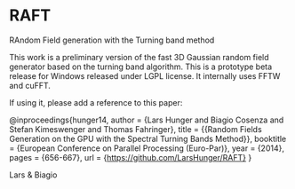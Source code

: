 RAFT
=====

RAndom Field generation with the Turning band method


This work is a preliminary version of the fast 3D Gaussian random field generator based on the turning band algorithm. This is a prototype beta release for Windows released under LGPL license. It internally uses FFTW and cuFFT.


If using it, please add a reference to this paper:

@inproceedings{hunger14,
  author    = {Lars Hunger and Biagio Cosenza and	Stefan Kimeswenger and Thomas Fahringer},
  title     = {{Random Fields Generation on the GPU with the Spectral Turning Bands Method}},
  booktitle = {European Conference on Parallel Processing (Euro-Par)},
  year      = {2014},
  pages     = {656-667},
  url       = {https://github.com/LarsHunger/RAFT}
}


Lars & Biagio
